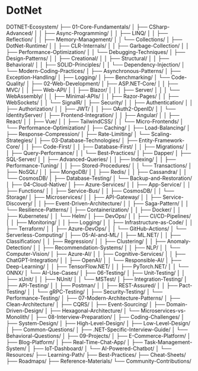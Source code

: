 # DotNet
DOTNET-Ecosystem/
├── 01-Core-Fundamentals/
│   ├── CSharp-Advanced/
│   │   ├── Async-Programming/
│   │   ├── LINQ/
│   │   ├── Reflection/
│   │   ├── Memory-Management/
│   │   └── Collections/
│   ├── DotNet-Runtime/
│   │   ├── CLR-Internals/
│   │   ├── Garbage-Collection/
│   │   ├── Performance-Optimization/
│   │   └── Debugging-Techniques/
│   ├── Design-Patterns/
│   │   ├── Creational/
│   │   ├── Structural/
│   │   ├── Behavioral/
│   │   ├── SOLID-Principles/
│   │   └── Dependency-Injection/
│   └── Modern-Coding-Practices/
│       ├── Asynchronous-Patterns/
│       ├── Exception-Handling/
│       ├── Logging/
│       ├── Benchmarking/
│       └── Code-Quality/
│
├── 02-Web-Development/
│   ├── ASP.NET-Core/
│   │   ├── MVC/
│   │   ├── Web-API/
│   │   ├── Blazor/
│   │   │   ├── Server/
│   │   │   └── WebAssembly/
│   │   ├── Minimal-APIs/
│   │   ├── Razor-Pages/
│   │   ├── WebSockets/
│   │   └── SignalR/
│   ├── Security/
│   │   ├── Authentication/
│   │   ├── Authorization/
│   │   ├── JWT/
│   │   ├── OAuth2-OpenID/
│   │   └── IdentityServer/
│   ├── Frontend-Integration/
│   │   ├── Angular/
│   │   ├── React/
│   │   ├── Vue/
│   │   ├── TailwindCSS/
│   │   └── Micro-Frontends/
│   └── Performance-Optimization/
│       ├── Caching/
│       ├── Load-Balancing/
│       ├── Response-Compression/
│       ├── Rate-Limiting/
│       └── Scaling-Strategies/
│
├── 03-Database-Technologies/
│   ├── Entity-Framework-Core/
│   │   ├── Code-First/
│   │   ├── Database-First/
│   │   ├── Migrations/
│   │   ├── Query-Performance/
│   │   └── Best-Practices/
│   ├── Dapper/
│   ├── SQL-Server/
│   │   ├── Advanced-Queries/
│   │   ├── Indexing/
│   │   ├── Performance-Tuning/
│   │   ├── Stored-Procedures/
│   │   └── Transactions/
│   ├── NoSQL/
│   │   ├── MongoDB/
│   │   ├── Redis/
│   │   ├── Cassandra/
│   │   └── CosmosDB/
│   ├── Database-Testing/
│   └── Backup-and-Restoration/
│
├── 04-Cloud-Native/
│   ├── Azure-Services/
│   │   ├── App-Service/
│   │   ├── Functions/
│   │   ├── Service-Bus/
│   │   ├── CosmosDB/
│   │   └── Storage/
│   ├── Microservices/
│   │   ├── API-Gateway/
│   │   ├── Service-Discovery/
│   │   ├── Event-Driven-Architecture/
│   │   ├── Saga-Pattern/
│   │   └── Resilience-Patterns/
│   ├── Containerization/
│   │   ├── Docker/
│   │   ├── Kubernetes/
│   │   └── Helm/
│   ├── DevOps/
│   │   ├── CI/CD-Pipelines/
│   │   ├── Monitoring/
│   │   ├── Logging/
│   │   ├── Infrastructure-as-Code/
│   │   ├── Terraform/
│   │   ├── Azure-DevOps/
│   │   └── GitHub-Actions/
│   └── Serverless-Computing/
│
├── 05-AI-and-ML/
│   ├── ML.NET/
│   │   ├── Classification/
│   │   ├── Regression/
│   │   ├── Clustering/
│   │   ├── Anomaly-Detection/
│   │   ├── Recommendation-Systems/
│   │   ├── NLP/
│   │   └── Computer-Vision/
│   ├── Azure-AI/
│   │   ├── Cognitive-Services/
│   │   ├── ChatGPT-Integration/
│   │   ├── OpenAI/
│   │   └── Responsible-AI/
│   ├── Deep-Learning/
│   │   ├── TensorFlow.NET/
│   │   ├── PyTorch.NET/
│   │   └── ONNX/
│   └── AI-Use-Cases/
│
├── 06-Testing/
│   ├── Unit-Testing/
│   │   ├── xUnit/
│   │   ├── NUnit/
│   │   └── MSTest/
│   ├── Integration-Testing/
│   ├── API-Testing/
│   │   ├── Postman/
│   │   ├── REST-Assured/
│   │   ├── Pact-Testing/
│   │   └── gRPC-Testing/
│   ├── Security-Testing/
│   └── Performance-Testing/
│
├── 07-Modern-Architecture-Patterns/
│   ├── Clean-Architecture/
│   ├── CQRS/
│   ├── Event-Sourcing/
│   ├── Domain-Driven-Design/
│   ├── Hexagonal-Architecture/
│   └── Microservices-vs-Monolith/
│
├── 08-Interview-Preparation/
│   ├── Coding-Challenges/
│   ├── System-Design/
│   ├── High-Level-Design/
│   ├── Low-Level-Design/
│   ├── Common-Questions/
│   ├── .NET-Specific-Interview-Guide/
│   └── Behavioral-Questions/
│
├── 09-Projects/
│   ├── E-Commerce-Platform/
│   ├── Blog-Platform/
│   ├── Real-Time-Chat-App/
│   ├── Task-Management-System/
│   ├── IoT-Dashboard/
│   └── AI-Powered-Chatbot/
│
└── Resources/
    ├── Learning-Path/
    ├── Best-Practices/
    ├── Cheat-Sheets/
    ├── Roadmaps/
    ├── Reference-Materials/
    └── Community-Contributions/
